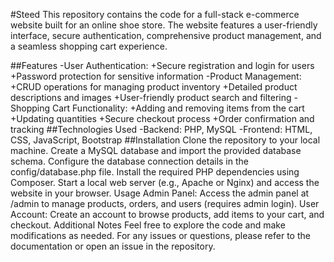 #Steed
This repository contains the code for a full-stack e-commerce website built for an online shoe store. The website features a user-friendly interface, secure authentication, comprehensive product management, and a seamless shopping cart experience.

##Features
-User Authentication:
+Secure registration and login for users
+Password protection for sensitive information
-Product Management:
+CRUD operations for managing product inventory
+Detailed product descriptions and images
+User-friendly product search and filtering
-Shopping Cart Functionality:
+Adding and removing items from the cart
+Updating quantities
+Secure checkout process
+Order confirmation and tracking
##Technologies Used
-Backend: PHP, MySQL
-Frontend: HTML, CSS, JavaScript, Bootstrap
##Installation
Clone the repository to your local machine.
Create a MySQL database and import the provided database schema.
Configure the database connection details in the config/database.php file.
Install the required PHP dependencies using Composer.
Start a local web server (e.g., Apache or Nginx) and access the website in your browser.
Usage
Admin Panel: Access the admin panel at /admin to manage products, orders, and users (requires admin login).
User Account: Create an account to browse products, add items to your cart, and checkout.
Additional Notes
Feel free to explore the code and make modifications as needed.
For any issues or questions, please refer to the documentation or open an issue in the repository.
